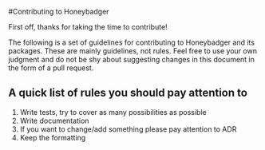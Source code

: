 #Contributing to Honeybadger

First off, thanks for taking the time to contribute!

The following is a set of guidelines for contributing to Honeybadger and its packages. These are mainly guidelines, not rules. Feel free to use your own judgment and do not be shy about suggesting changes
in this document in the form of a pull request.

## A quick list of rules you should pay attention to
1. Write tests, try to cover as many possibilities as possible
2. Write documentation
3. If you want to change/add something please pay attention to ADR
4. Keep the formatting